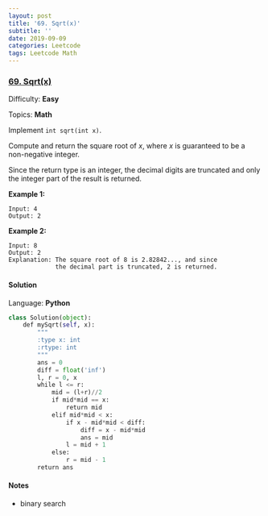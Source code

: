 ```yaml
---
layout: post
title: '69. Sqrt(x)'
subtitle: ''
date: 2019-09-09
categories: Leetcode
tags: Leetcode Math
---
```

### [69\. Sqrt(x)](https://leetcode.com/problems/sqrtx/)

Difficulty: **Easy**

Topics: **Math**


Implement `int sqrt(int x)`.

Compute and return the square root of _x_, where _x_ is guaranteed to be a non-negative integer.

Since the return type is an integer, the decimal digits are truncated and only the integer part of the result is returned.

**Example 1:**

```
Input: 4
Output: 2
```

**Example 2:**

```
Input: 8
Output: 2
Explanation: The square root of 8 is 2.82842..., and since 
             the decimal part is truncated, 2 is returned.
```


#### Solution

Language: **Python**

```python
class Solution(object):
    def mySqrt(self, x):
        """
        :type x: int
        :rtype: int
        """
        ans = 0
        diff = float('inf')
        l, r = 0, x
        while l <= r:
            mid = (l+r)//2
            if mid*mid == x:
                return mid
            elif mid*mid < x:
                if x - mid*mid < diff:
                    diff = x - mid*mid
                    ans = mid
                l = mid + 1
            else:
                r = mid - 1
        return ans
```

#### Notes
- binary search